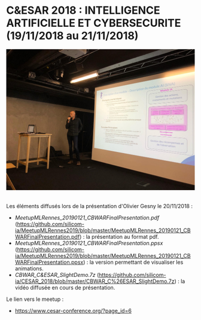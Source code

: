# C&ESAR 2018 : INTELLIGENCE ARTIFICIELLE ET CYBERSECURITE (19/11/2018 au 21/11/2018)

<div align="center">
  <img src="https://github.com/silicom-ia/MeetupMLRennes2019/blob/master/MeetupMLRennes_20190121_CBWAR.jpg"><br><br>
</div>

Les éléments diffusés lors de la présentation d'Olivier Gesny le 20/11/2018 :
* _MeetupMLRennes_20190121_CBWARFinalPresentation.pdf_ (https://github.com/silicom-ia/MeetupMLRennes2019/blob/master/MeetupMLRennes_20190121_CBWARFinalPresentation.pdf) : la présentation au format pdf.
* _MeetupMLRennes_20190121_CBWARFinalPresentation.ppsx_ (https://github.com/silicom-ia/MeetupMLRennes2019/blob/master/MeetupMLRennes_20190121_CBWARFinalPresentation.ppsx) : la version permettant de visualiser les animations.
* _CBWAR_C&ESAR_SlightDemo.7z_ (https://github.com/silicom-ia/CESAR_2018/blob/master/CBWAR_C%26ESAR_SlightDemo.7z) : la vidéo diffusée en cours de présentation.

Le lien vers le meetup :
* https://www.cesar-conference.org/?page_id=6


